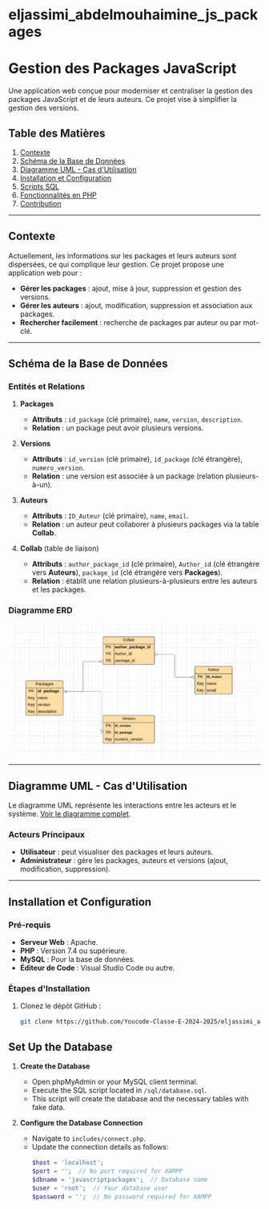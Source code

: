 # eljassimi_abdelmouhaimine_js_packages
# Gestion des Packages JavaScript

Une application web conçue pour moderniser et centraliser la gestion des packages JavaScript et de leurs auteurs. Ce projet vise à simplifier la gestion des versions.

## Table des Matières

1. [Contexte](#contexte)
2. [Schéma de la Base de Données](#schéma-de-la-base-de-données)
3. [Diagramme UML - Cas d'Utilisation](#diagramme-uml---cas-dutilisation)
4. [Installation et Configuration](#installation-et-configuration)
5. [Scripts SQL](#scripts-sql)
6. [Fonctionnalités en PHP](#fonctionnalités-en-php)
7. [Contribution](#contribution)

---

## Contexte

Actuellement, les informations sur les packages et leurs auteurs sont dispersées, ce qui complique leur gestion. Ce projet propose une application web pour :
- **Gérer les packages** : ajout, mise à jour, suppression et gestion des versions.
- **Gérer les auteurs** : ajout, modification, suppression et association aux packages.
- **Rechercher facilement** : recherche de packages par auteur ou par mot-clé.

---

## Schéma de la Base de Données

### Entités et Relations

1. **Packages**
   - **Attributs** : `id_package` (clé primaire), `name`, `version`, `description`.
   - **Relation** : un package peut avoir plusieurs versions.

2. **Versions**
   - **Attributs** : `id_version` (clé primaire), `id_package` (clé étrangère), `numero_version`.
   - **Relation** : une version est associée à un package (relation plusieurs-à-un).

3. **Auteurs**
   - **Attributs** : `ID_Auteur` (clé primaire), `name`, `email`.
   - **Relation** : un auteur peut collaborer à plusieurs packages via la table **Collab**.

4. **Collab** (table de liaison)
   - **Attributs** : `author_package_id` (clé primaire), `Author_id` (clé étrangère vers **Auteurs**), `package_id` (clé étrangère vers **Packages**).
   - **Relation** : établit une relation plusieurs-à-plusieurs entre les auteurs et les packages.

### Diagramme ERD

![Diagramme ERD](assets/erd.png)

---

## Diagramme UML - Cas d'Utilisation

Le diagramme UML représente les interactions entre les acteurs et le système. [Voir le diagramme complet](assets/UseCaseDiagram1.jpg).

### Acteurs Principaux
- **Utilisateur** : peut visualiser des packages et leurs auteurs.
- **Administrateur** : gère les packages, auteurs et versions (ajout, modification, suppression).

---

## Installation et Configuration

### Pré-requis
- **Serveur Web** : Apache.
- **PHP** : Version 7.4 ou supérieure.
- **MySQL** : Pour la base de données.
- **Éditeur de Code** : Visual Studio Code ou autre.

### Étapes d'Installation
1. Clonez le dépôt GitHub :
   ```bash
   git clone https://github.com/Youcode-Classe-E-2024-2025/eljassimi_abdelmouhaimine_js_packages.git

## Set Up the Database

1. **Create the Database**
   - Open phpMyAdmin or your MySQL client terminal.
   - Execute the SQL script located in `/sql/database.sql`.
   - This script will create the database and the necessary tables with fake data.

2. **Configure the Database Connection**
   - Navigate to `includes/connect.php`.
   - Update the connection details as follows:
     ```php
     $host = 'localhost';
     $port = '';  // No port required for XAMPP
     $dbname = 'javascriptpackages';  // Database name
     $user = 'root';  // Your database user
     $password = '';  // No password required for XAMPP
     ```
